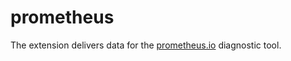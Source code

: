 # prometheus

The extension delivers data for the <a href="https://prometheus.io">prometheus.io</a> diagnostic tool.